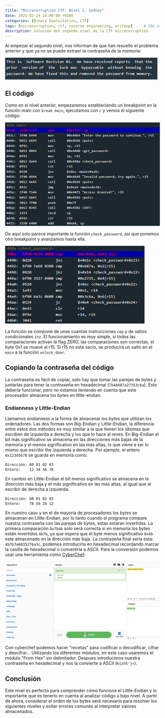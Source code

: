 ```yaml
---
title: "Microcorruption CTF: Nivel 2, Sydney"
date: 2025-02-24 14:00:00 +0100
categories: [Binary Exploitation, CTF]
tags: [microcorruption, ctf, reverse engineering, writeup]     # TAG names should always be lowercase
description: Solución del segundo nivel de la CTF microcorruption.
---
```

Al empezar el segundo nivel, nos informan de que han resuelto el problema anterior y que ya no se puede extraer la contraseña de la memoria:

![Mensaje de introducción](/assets/img/sydney/intro.png)

## El código
Como en el nivel anterior, empezaremos estableciendo un breakpoint en la función main con `break main`, ejecutamos con `c` y vemos el siguiente código:

![main function](/assets/img/sydney/main.png)

De aquí solo parece importante la función `check_password`, así que ponemos otro breakpoint y avanzamos hasta ella.

![check_password](/assets/img/sydney/check_password.png)

La función se compone de unas cuantas instrucciones `cmp` y de saltos condicionales `jnz`. El funcionamiento es muy simple, si todos las comparaciones activan la flag ZERO, las comparaciones son correctas, el byte 0x1 se mueve al r15. Si r15 no está vacío, se producirá un salto en el `main` a la función `unlock_door`.

## Copiando la contraseña del código
La contraseña es fácil de copiar, solo hay que tomar las parejas de bytes y juntarlas para tener la contraseña en hexadecimal (`7b4b687a27353c6a`). Esto debería funcionar, pero no estamos teniendo en cuenta que este procesador almacena los bytes en little-endian.

### Endianness y Little-Endian
Llamamos endianness a la forma de almacenar los bytes que utilizan los ordenadores. Las dos formas son Big-Endian y Little-Endian, la diferencia entre estos dos métodos es muy similar a la que tienen los idiomas que escriben de izquierda a derecha y los que lo hace al reves. En Big-Endian el bit más significativo se almacena en las direcciones más bajas de la memoria y el menos significativo en las más altas, lo que viene a ser lo mismo que escribir the izquierda a derecha. Por ejemplo, el entero  `0x12345678` se guarda en memoria como:

```
Dirección: 00 01 02 03
Entero:    12 34 56 78
```

En cambio en Little-Endian el bit menos significativo se almacena en la dirección más baja y el más significativo en las más altas, al igual que al escribir de derecha a izquierda.

```
Dirección: 00 01 02 03
Entero:    78 56 34 12
```

En nuestro caso y en el de mayoría de procesadores los bytes se almacenan en Little-Endian, por lo tanto cuando el programa compare nuestra contraseña con las parejas de bytes, estas estaran invertidas. La primera comparación `0x7b4b` solo será correcta si en memoria los bytes están invertidos `4b7b`, ya que espera que el byte menos significativo `0x4b` este almacenado en la dirección más baja. La contraseña final sería esta: `4b7b7a6835276a3c`, podemos introducirla en hexadecimal recordando marcar la casilla de hexadecimal o convertirla a ASCII. Para la conversión podemos usar una herramienta como [CyberChef](https://cyberchef.org/):

![CyberChef Tool](/assets/img/sydney/cyberchef.png)

Con cyberchef podemos hacer "recetas" para codificar o decodificar, cifrar y descifrar... Utilizando los diferentes módulos, en este caso usaremos el módulo 
"From Hex" sin delimitador. Despues introducimos nuestra contraseña en hexadecimal y nos la convierte a ASCII (`K{zh5'j<`).

## Conclusión
Este nivel es perfecto para comprender cómo funciona el Little-Endian y lo importante que es tenerlo en cuenta al analizar código a bajo nivel. A partir de ahora, considerar el orden de los bytes será necesario para resolver los siguientes niveles y evitar errores comunes al interpretar valores almacenados.
